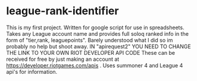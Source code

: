 # league-rank-identifier
This is my first project.
Written for google script for use in spreadsheets.
Takes any League account name and provides full soloq ranked info
in the form of "tier,rank, leaguepoints".
Barely understood what I did so im probably no help but shoot away.
IN "apirequest2" YOU NEED TO CHANGE THE LINK TO YOUR OWN RIOT DEVELOPER API CODE
These can be received for free by just making an account at https://developer.riotgames.com/apis .
Uses summoner 4 and League 4 api's for information.
